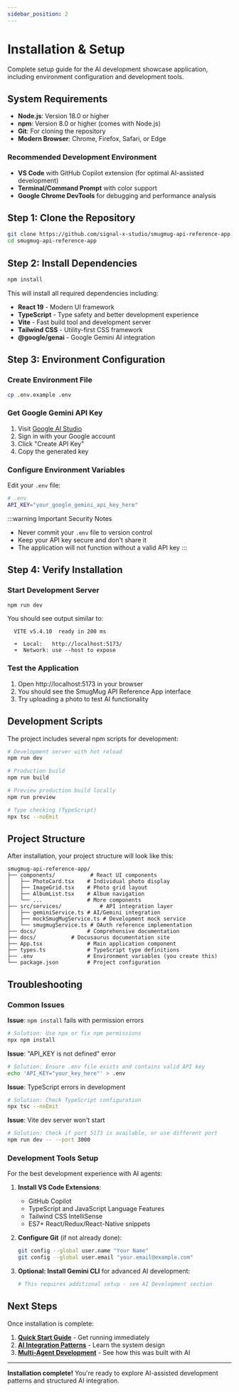 ```yaml
---
sidebar_position: 2
---
```


# Installation & Setup

Complete setup guide for the AI development showcase application, including environment configuration and development tools.

## System Requirements

- **Node.js**: Version 18.0 or higher
- **npm**: Version 8.0 or higher (comes with Node.js)
- **Git**: For cloning the repository
- **Modern Browser**: Chrome, Firefox, Safari, or Edge

### Recommended Development Environment

- **VS Code** with GitHub Copilot extension (for optimal AI-assisted development)
- **Terminal/Command Prompt** with color support
- **Google Chrome DevTools** for debugging and performance analysis

## Step 1: Clone the Repository

```bash
git clone https://github.com/signal-x-studio/smugmug-api-reference-app.git
cd smugmug-api-reference-app
```

## Step 2: Install Dependencies

```bash
npm install
```

This will install all required dependencies including:
- **React 19** - Modern UI framework
- **TypeScript** - Type safety and better development experience
- **Vite** - Fast build tool and development server
- **Tailwind CSS** - Utility-first CSS framework
- **@google/genai** - Google Gemini AI integration

## Step 3: Environment Configuration

### Create Environment File

```bash
cp .env.example .env
```

### Get Google Gemini API Key

1. Visit [Google AI Studio](https://makersuite.google.com/app/apikey)
2. Sign in with your Google account
3. Click "Create API Key"
4. Copy the generated key

### Configure Environment Variables

Edit your `.env` file:

```bash
# .env
API_KEY="your_google_gemini_api_key_here"
```

:::warning Important Security Notes
- Never commit your `.env` file to version control
- Keep your API key secure and don't share it
- The application will not function without a valid API key
:::

## Step 4: Verify Installation

### Start Development Server

```bash
npm run dev
```

You should see output similar to:
```
  VITE v5.4.10  ready in 200 ms

  ➜  Local:   http://localhost:5173/
  ➜  Network: use --host to expose
```

### Test the Application

1. Open http://localhost:5173 in your browser
2. You should see the SmugMug API Reference App interface
3. Try uploading a photo to test AI functionality

## Development Scripts

The project includes several npm scripts for development:

```bash
# Development server with hot reload
npm run dev

# Production build
npm run build

# Preview production build locally
npm run preview

# Type checking (TypeScript)
npx tsc --noEmit
```

## Project Structure

After installation, your project structure will look like this:

```
smugmug-api-reference-app/
├── components/           # React UI components
│   ├── PhotoCard.tsx    # Individual photo display
│   ├── ImageGrid.tsx    # Photo grid layout
│   ├── AlbumList.tsx    # Album navigation
│   └── ...              # More components
├── src/services/            # API integration layer
│   ├── geminiService.ts # AI/Gemini integration
│   ├── mockSmugMugService.ts # Development mock service
│   └── smugmugService.ts # OAuth reference implementation
├── docs/                # Comprehensive documentation
├── docs/           # Docusaurus documentation site
├── App.tsx              # Main application component
├── types.ts             # TypeScript type definitions
├── .env                 # Environment variables (you create this)
└── package.json         # Project configuration
```

## Troubleshooting

### Common Issues

**Issue**: `npm install` fails with permission errors
```bash
# Solution: Use npx or fix npm permissions
npx npm install
```

**Issue**: "API_KEY is not defined" error
```bash
# Solution: Ensure .env file exists and contains valid API key
echo 'API_KEY="your_key_here"' > .env
```

**Issue**: TypeScript errors in development
```bash
# Solution: Check TypeScript configuration
npx tsc --noEmit
```

**Issue**: Vite dev server won't start
```bash
# Solution: Check if port 5173 is available, or use different port
npm run dev -- --port 3000
```

### Development Tools Setup

For the best development experience with AI agents:

1. **Install VS Code Extensions**:
   - GitHub Copilot
   - TypeScript and JavaScript Language Features
   - Tailwind CSS IntelliSense
   - ES7+ React/Redux/React-Native snippets

2. **Configure Git** (if not already done):
   ```bash
   git config --global user.name "Your Name"
   git config --global user.email "your.email@example.com"
   ```

3. **Optional: Install Gemini CLI** for advanced AI development:
   ```bash
   # This requires additional setup - see AI Development section
   ```

## Next Steps

Once installation is complete:

1. **[Quick Start Guide](./quick-start)** - Get running immediately
2. **[AI Integration Patterns](../implementation/ai-integration)** - Learn the system design
3. **[Multi-Agent Development](../ai-development/multi-agent-workflow)** - See how this was built with AI

---

**Installation complete!** You're ready to explore AI-assisted development patterns and structured AI integration.